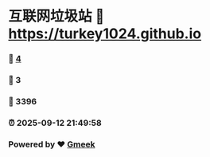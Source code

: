# 互联网垃圾站 :link: https://turkey1024.github.io 
### :page_facing_up: [4](https://turkey1024.github.io/tag.html) 
### :speech_balloon: 3 
### :hibiscus: 3396 
### :alarm_clock: 2025-09-12 21:49:58 
### Powered by :heart: [Gmeek](https://github.com/Meekdai/Gmeek)
